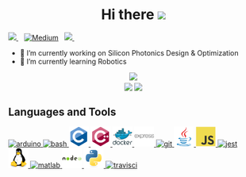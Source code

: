<h1 align='center'>
    Hi there <img src="https://raw.githubusercontent.com/MartinHeinz/MartinHeinz/master/wave.gif" width="30px">
    <!-- <p align="left"> <img src="https://komarev.com/ghpvc/?username=aycandv" alt="aycandv" /> </p> -->
</h1>

<p align=''>
  <!--<a href="https://wa.me/5518996643974?text=Olá!%20Alexandre">
    <img src="https://img.shields.io/badge/WHATSAPP-%2325D366.svg?&style=for-the-badge&logo=whatsapp&logoColor=white" />    
  </a>&nbsp;&nbsp;-->
  <a href="https://www.linkedin.com/in/aycan-deniz-vit-551518151/">
    <img src="https://img.shields.io/badge/linkedin-%230077B5.svg?&style=for-the-badge&logo=linkedin&logoColor=white" />
  </a>&nbsp;&nbsp;
  <a href="https://medium.com/@aycandv" target="_blank"><img alt="Medium" src="https://img.shields.io/badge/medium-%2312100E.svg?&style=for-the-badge&logo=medium&logoColor=white" /></a>&nbsp;&nbsp;
  <a href="mailto:aycandv@gmail.com">
    <img src="https://img.shields.io/badge/gmail-D14836?&style=for-the-badge&logo=gmail&logoColor=white" />
  </a>&nbsp;&nbsp;
    
    
</p>

- 🔭 I’m currently working on Silicon Photonics Design & Optimization
- 🌱 I’m currently learning Robotics

<div align="center">
  <img src="https://github-readme-streak-stats.herokuapp.com/?user=aycandv&fire=eb1b0c&ring=eb1b0c&currStreakLabel=eb1b0c&theme=algolia&hide_border=true" />
</div>

<div align="center"> 
  <img align="center" src="https://github-readme-stats.vercel.app/api/?username=aycandv&count_private=true&show_icons=true&theme=algolia&include_all_commits=true&hide_border=true" height="192px" /> 
  <img align="center" src="https://github-readme-stats.vercel.app/api/top-langs/?username=aycandv&count_private=true&hide=tcl,html,TeX,Roff&theme=algolia&langs_count=8&layout=compact&hide_border=true" height="192px" /> 
</div>




## Languages and Tools
<!--
<img src="https://img.shields.io/badge/python%20-%2314354C.svg?&style=for-the-badge&logo=python&logoColor=white" />&nbsp;&nbsp; 
<img src="https://img.shields.io/badge/c%20-%2300599C.svg?&style=for-the-badge&logo=c&logoColor=white" />&nbsp;&nbsp; 
<img src="https://img.shields.io/badge/c++%20-%2300599C.svg?&style=for-the-badge&logo=c%2B%2B&logoColor=white" />&nbsp;&nbsp; 
<img src="https://img.shields.io/badge/java-%23ED8B00.svg?&style=for-the-badge&logo=java&logoColor=white" />&nbsp;&nbsp; 
<img src="https://img.shields.io/badge/javascript%20-%23323330.svg?&style=for-the-badge&logo=javascript&logoColor=%23F7DF1E" />&nbsp;&nbsp; 
<img src="https://img.shields.io/badge/shell_script%20-%23121011.svg?&style=for-the-badge&logo=gnu-bash&logoColor=white" />
-->
<p align="left"> <a href="https://www.arduino.cc/" target="_blank"> <img src="https://cdn.worldvectorlogo.com/logos/arduino-1.svg" alt="arduino" width="40" height="40"/> </a> <a href="https://www.gnu.org/software/bash/" target="_blank"> <img src="https://www.vectorlogo.zone/logos/gnu_bash/gnu_bash-icon.svg" alt="bash" width="40" height="40"/> </a> <a href="https://www.cprogramming.com/" target="_blank"> <img src="https://raw.githubusercontent.com/devicons/devicon/master/icons/c/c-original.svg" alt="c" width="40" height="40"/> </a> <a href="https://www.w3schools.com/cpp/" target="_blank"> <img src="https://raw.githubusercontent.com/devicons/devicon/master/icons/cplusplus/cplusplus-original.svg" alt="cplusplus" width="40" height="40"/> </a> <a href="https://www.docker.com/" target="_blank"> <img src="https://raw.githubusercontent.com/devicons/devicon/master/icons/docker/docker-original-wordmark.svg" alt="docker" width="40" height="40"/> </a> <a href="https://expressjs.com" target="_blank"> <img src="https://raw.githubusercontent.com/devicons/devicon/master/icons/express/express-original-wordmark.svg" alt="express" width="40" height="40"/> </a> <a href="https://git-scm.com/" target="_blank"> <img src="https://www.vectorlogo.zone/logos/git-scm/git-scm-icon.svg" alt="git" width="40" height="40"/> </a> <a href="https://www.java.com" target="_blank"> <img src="https://raw.githubusercontent.com/devicons/devicon/master/icons/java/java-original.svg" alt="java" width="40" height="40"/> </a> <a href="https://developer.mozilla.org/en-US/docs/Web/JavaScript" target="_blank"> <img src="https://raw.githubusercontent.com/devicons/devicon/master/icons/javascript/javascript-original.svg" alt="javascript" width="40" height="40"/> </a> <a href="https://jestjs.io" target="_blank"> <img src="https://www.vectorlogo.zone/logos/jestjsio/jestjsio-icon.svg" alt="jest" width="40" height="40"/> </a> <a href="https://www.linux.org/" target="_blank"> <img src="https://raw.githubusercontent.com/devicons/devicon/master/icons/linux/linux-original.svg" alt="linux" width="40" height="40"/> </a> <a href="https://www.mathworks.com/" target="_blank"> <img src="https://raw.githubusercontent.com/simple-icons/simple-icons/master/icons/mathworks.svg" alt="matlab" width="40" height="40"/> </a> <a href="https://nodejs.org" target="_blank"> <img src="https://raw.githubusercontent.com/devicons/devicon/master/icons/nodejs/nodejs-original-wordmark.svg" alt="nodejs" width="40" height="40"/> </a> <a href="https://www.python.org" target="_blank"> <img src="https://raw.githubusercontent.com/devicons/devicon/master/icons/python/python-original.svg" alt="python" width="40" height="40"/> </a> <a href="https://travis-ci.org" target="_blank"> <img src="https://www.vectorlogo.zone/logos/travis-ci/travis-ci-icon.svg" alt="travisci" width="40" height="40"/> </a> </p>



<!--
**aycandv/aycandv** is a ✨ _special_ ✨ repository because its `README.md` (this file) appears on your GitHub profile.

Here are some ideas to get you started:


- 💬 Ask me about ...

-->
